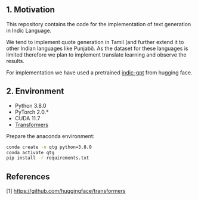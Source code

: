 ## 1. Motivation

This repository contains the code for the implementation of text generation in Indic Language.

We tend to implement quote generation in Tamil (and further extend it to other Indian languages like Punjabi). As the dataset for these languages is limited therefore we plan to implement translate learning and observe the results.

For implementation we have used a pretrained [indic-gpt](https://huggingface.co/aashay96/indic-gpt) from hugging face.

## 2. Environment

- Python 3.8.0
- PyTorch 2.0.*
- CUDA 11.7
- [Transformers](https://github.com/huggingface/transformers)

Prepare the anaconda environment:

```bash
conda create -n qtg python=3.8.0
conda activate qtg
pip install -r requirements.txt
```
## References
[1] https://github.com/huggingface/transformers

